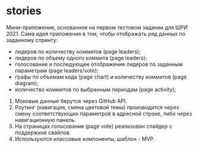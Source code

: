 # stories
Мини-приложение, основанное на первом тестовом задании для ШРИ 2021.
Сама идея приложения в том, чтобы отображать ряд данных по заданному спринту:
- лидеров по количеству коммитов (page leaders);
- лидеров по объему одного коммита (page leaders);
- голосование и последующее отображение лидеров по заданным параметрам (page leaders/vote);
- графы по объемам кода (page chart) и количеству коммитов (page diagram);
- количество коммитов по выбранным периодам (page activity); 

1. Моковые данные берутся через GitHub API.
2. Роутинг (навигация, смена цветовой темы) производится через смену соответствующих параметров в адресной строке, либо через навигационную панель.
3. На страницах голосования (page vote) реализован слайдер с поддержкой свайпов.
4. Используются классовые компоненты, шаблон - MVP.
